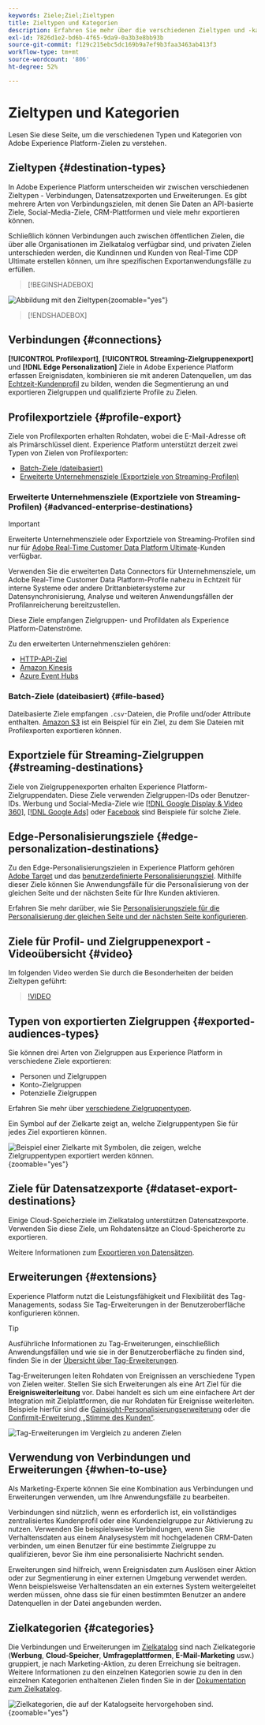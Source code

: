 ```yaml
---
keywords: Ziele;Ziel;Zieltypen
title: Zieltypen und Kategorien
description: Erfahren Sie mehr über die verschiedenen Zieltypen und -kategorien in Adobe Experience Platform.
exl-id: 7826d1e2-bd6b-4f65-9da9-0a3b3e8bb93b
source-git-commit: f129c215ebc5dc169b9a7ef9b3faa3463ab413f3
workflow-type: tm+mt
source-wordcount: '806'
ht-degree: 52%

---
```


# Zieltypen und Kategorien

Lesen Sie diese Seite, um die verschiedenen Typen und Kategorien von Adobe Experience Platform-Zielen zu verstehen.

## Zieltypen {#destination-types}

In Adobe Experience Platform unterscheiden wir zwischen verschiedenen Zieltypen - Verbindungen, Datensatzexporten und Erweiterungen. Es gibt mehrere Arten von Verbindungszielen, mit denen Sie Daten an API-basierte Ziele, Social-Media-Ziele, CRM-Plattformen und viele mehr exportieren können.

Schließlich können Verbindungen auch zwischen öffentlichen Zielen, die über alle Organisationen im Zielkatalog verfügbar sind, und privaten Zielen unterschieden werden, die Kundinnen und Kunden von Real-Time CDP Ultimate erstellen können, um ihre spezifischen Exportanwendungsfälle zu erfüllen.

>[!BEGINSHADEBOX]

![Abbildung mit den Zieltypen](./assets/destination-types/types-of-destinations-no-highlight.png "Abbildung mit den Zieltypen."){zoomable="yes"}

>[!ENDSHADEBOX]

## Verbindungen {#connections}

**[!UICONTROL Profilexport]**, **[!UICONTROL Streaming-Zielgruppenexport]** und **[!DNL Edge Personalization]** Ziele in Adobe Experience Platform erfassen Ereignisdaten, kombinieren sie mit anderen Datenquellen, um das [Echtzeit-Kundenprofil](../profile/home.md) zu bilden, wenden die Segmentierung an und exportieren Zielgruppen und qualifizierte Profile zu Zielen.

## Profilexportziele {#profile-export}

Ziele von Profilexporten erhalten Rohdaten, wobei die E-Mail-Adresse oft als Primärschlüssel dient. Experience Platform unterstützt derzeit zwei Typen von Zielen von Profilexporten:

* [Batch-Ziele (dateibasiert)](#file-based)
* [Erweiterte Unternehmensziele (Exportziele von Streaming-Profilen)](#advanced-enterprise-destinations)

### Erweiterte Unternehmensziele (Exportziele von Streaming-Profilen) {#advanced-enterprise-destinations}

>[!IMPORTANT]
>
>Erweiterte Unternehmensziele oder Exportziele von Streaming-Profilen sind nur für [Adobe Real-Time Customer Data Platform Ultimate](https://helpx.adobe.com/de/legal/product-descriptions/real-time-customer-data-platform.html)-Kunden verfügbar.

Verwenden Sie die erweiterten Data Connectors für Unternehmensziele, um Adobe Real-Time Customer Data Platform-Profile nahezu in Echtzeit für interne Systeme oder andere Drittanbietersysteme zur Datensynchronisierung, Analyse und weiteren Anwendungsfällen der Profilanreicherung bereitzustellen.

Diese Ziele empfangen Zielgruppen- und Profildaten als Experience Platform-Datenströme.

Zu den erweiterten Unternehmenszielen gehören:

* [HTTP-API-Ziel](catalog/streaming/http-destination.md)
* [Amazon Kinesis](catalog/cloud-storage/amazon-kinesis.md)
* [Azure Event Hubs](catalog/cloud-storage/azure-event-hubs.md)

### Batch-Ziele (dateibasiert) {#file-based}

Dateibasierte Ziele empfangen `.csv`-Dateien, die Profile und/oder Attribute enthalten. [Amazon S3](catalog/cloud-storage/amazon-s3.md) ist ein Beispiel für ein Ziel, zu dem Sie Dateien mit Profilexporten exportieren können.

## Exportziele für Streaming-Zielgruppen {#streaming-destinations}

Ziele von Zielgruppenexporten erhalten Experience Platform-Zielgruppendaten. Diese Ziele verwenden Zielgruppen-IDs oder Benutzer-IDs. Werbung und Social-Media-Ziele wie [[!DNL Google Display & Video 360]](catalog/advertising/google-dv360.md), [[!DNL Google Ads]](catalog/advertising/google-ads-destination.md) oder [Facebook](catalog/social/facebook.md) sind Beispiele für solche Ziele.

## Edge-Personalisierungsziele {#edge-personalization-destinations}

Zu den Edge-Personalisierungszielen in Experience Platform gehören [Adobe Target](/help/destinations/catalog/personalization/adobe-target-connection.md) und das [benutzerdefinierte Personalisierungsziel](/help/destinations/catalog/personalization/custom-personalization.md). Mithilfe dieser Ziele können Sie Anwendungsfälle für die Personalisierung von der gleichen Seite und der nächsten Seite für Ihre Kunden aktivieren.

Erfahren Sie mehr darüber, wie Sie [Personalisierungsziele für die Personalisierung der gleichen Seite und der nächsten Seite konfigurieren](/help/destinations/ui/activate-edge-personalization-destinations.md).

## Ziele für Profil- und Zielgruppenexport - Videoübersicht {#video}

Im folgenden Video werden Sie durch die Besonderheiten der beiden Zieltypen geführt:

>[!VIDEO](https://video.tv.adobe.com/v/33170?quality=12&captions=ger)

## Typen von exportierten Zielgruppen {#exported-audiences-types}

Sie können drei Arten von Zielgruppen aus Experience Platform in verschiedene Ziele exportieren:

* Personen und Zielgruppen
* Konto-Zielgruppen
* Potenzielle Zielgruppen

Erfahren Sie mehr über [verschiedene Zielgruppentypen](/help/segmentation/types/account-audiences.md#terminology).

Ein Symbol auf der Zielkarte zeigt an, welche Zielgruppentypen Sie für jedes Ziel exportieren können.

![Beispiel einer Zielkarte mit Symbolen, die zeigen, welche Zielgruppentypen exportiert werden können.](/help/destinations/assets/destination-types/types-of-audiences.png "Beispiel einer Zielkarte mit Symbolen, die zeigen, welche Zielgruppentypen exportiert werden können."){zoomable="yes"}


## Ziele für Datensatzexporte {#dataset-export-destinations}

Einige Cloud-Speicherziele im Zielkatalog unterstützen Datensatzexporte. Verwenden Sie diese Ziele, um Rohdatensätze an Cloud-Speicherorte zu exportieren.

Weitere Informationen zum [Exportieren von Datensätzen](/help/destinations/ui/export-datasets.md).

## Erweiterungen {#extensions}

Experience Platform nutzt die Leistungsfähigkeit und Flexibilität des Tag-Managements, sodass Sie Tag-Erweiterungen in der Benutzeroberfläche konfigurieren können.

>[!TIP]
>
>Ausführliche Informationen zu Tag-Erweiterungen, einschließlich Anwendungsfällen und wie sie in der Benutzeroberfläche zu finden sind, finden Sie in der [Übersicht über Tag-Erweiterungen](./catalog/launch-extensions/overview.md).

Tag-Erweiterungen leiten Rohdaten von Ereignissen an verschiedene Typen von Zielen weiter. Stellen Sie sich Erweiterungen als eine Art Ziel für die **Ereignisweiterleitung** vor. Dabei handelt es sich um eine einfachere Art der Integration mit Zielplattformen, die nur Rohdaten für Ereignisse weiterleiten. Beispiele hierfür sind die [Gainsight-Personalisierungserweiterung](./catalog/personalization/gainsight.md) oder die [Confirmit-Erweiterung „Stimme des Kunden“](./catalog/voice/confirmit-digital-feedback.md).

![Tag-Erweiterungen im Vergleich zu anderen Zielen](./assets/common/launch-and-other-destinations.png)

## Verwendung von Verbindungen und Erweiterungen {#when-to-use}

Als Marketing-Experte können Sie eine Kombination aus Verbindungen und Erweiterungen verwenden, um Ihre Anwendungsfälle zu bearbeiten.

Verbindungen sind nützlich, wenn es erforderlich ist, ein vollständiges zentralisiertes Kundenprofil oder eine Kundenzielgruppe zur Aktivierung zu nutzen. Verwenden Sie beispielsweise Verbindungen, wenn Sie Verhaltensdaten aus einem Analysesystem mit hochgeladenen CRM-Daten verbinden, um einen Benutzer für eine bestimmte Zielgruppe zu qualifizieren, bevor Sie ihm eine personalisierte Nachricht senden.

Erweiterungen sind hilfreich, wenn Ereignisdaten zum Auslösen einer Aktion oder zur Segmentierung in einer externen Umgebung verwendet werden. Wenn beispielsweise Verhaltensdaten an ein externes System weitergeleitet werden müssen, ohne dass sie für einen bestimmten Benutzer an andere Datenquellen in der Datei angebunden werden.

## Zielkategorien {#categories}

Die Verbindungen und Erweiterungen im [Zielkatalog](https://platform.adobe.com/destination/catalog) sind nach Zielkategorie (**Werbung**, **Cloud-Speicher**, **Umfrageplattformen**, **E-Mail-Marketing** usw.) gruppiert, je nach Marketing-Aktion, zu deren Erreichung sie beitragen. Weitere Informationen zu den einzelnen Kategorien sowie zu den in den einzelnen Kategorien enthaltenen Zielen finden Sie in der [Dokumentation zum Zielkatalog](./catalog/overview.md).

![Zielkategorien, die auf der Katalogseite hervorgehoben sind.](./assets/destination-types/destination-categories-menu.png "Zielkategorien, die auf der Katalogseite hervorgehoben sind."){zoomable="yes"}
